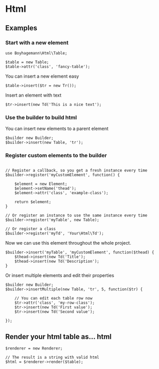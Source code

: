 
Html
====


## Examples

### Start with a new element
```
use Boyhagemann\Html\Table;

$table = new Table;
$table->attr('class', 'fancy-table');
```

You can insert a new element easy
```
$table->insert($tr = new Tr());
```

Insert an element with text
```
$tr->insert(new Td('This is a nice text');
```

### Use the builder to build html
You can insert new elements to a parent element
```
$builder new Builder;
$builder->insert(new Table, 'tr');
```

### Register custom elements to the builder
```

// Register a callback, so you get a fresh instance every time
$builder->register('myCustomElement', function() {

	$element = new Element;
	$element->setName('thead');
	$element->attr('class', 'example-class');

	return $element;
}

// Or register an instance to use the same instance every time
$builder->register('myTable', new Table);

// Or register a class
$builder->register('myTd', 'Your\Html\Td');
```

Now we can use this element throughout the whole project.
```
$builder->insert('myTable', 'myCustomElement', function($thead) {
	$thead->insert(new Td('Title');
	$thead->insert(new Td('Description');
}
```


Or insert multiple elements and edit their properties
```
$builder new Builder;
$builder->insertMultiple(new Table, 'tr', 5, function($tr) {

	// You can edit each table row now
	$tr->attr('class', 'my-row-class');
	$tr->insert(new Td('First value');
	$tr->insert(new Td('Second value');

});
```

## Render your html table as... html
```
$renderer = new Renderer;

// The result is a string with valid html
$html = $renderer->render($table);
```

